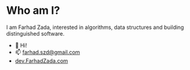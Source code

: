 # Who am I?
I am Farhad Zada, interested in algorithms, data structures and building distinguished software. 

- 👋 Hi!
- 📫 farhad.szd@gmail.com
- [dev.FarhadZada.com](dev.farhadzada.com)


<!---
farhad-zada/farhad-zada is a ✨ special ✨ repository because its `README.md` (this file) appears on your GitHub profile.
You can click the Preview link to take a look at your changes.
--->
